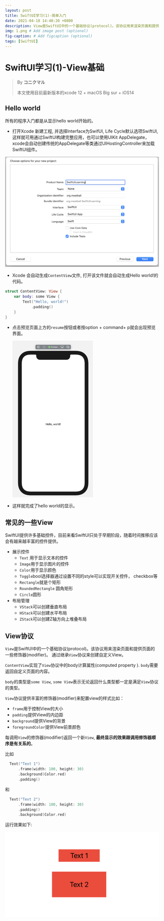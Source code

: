 ```yaml
---
layout: post
title: SwiftUI学习(1)-简单入门
date: 2021-04-18 14:40:20 +0800
description: View是SwiftUI中的一个基础协议(protocol)。该协议用来渲染页面和提供页面的一些修饰器(modifier)。通过继承View协议来创建自定义View。ContentView实现了View协议中的body计算属性(computed property ). body需要返回自定义页面的内容。
img: 1.png # Add image post (optional)
fig-caption: # Add figcaption (optional)
tags: [SwiftUI]
---
```


# SwiftUI学习(1)-View基础

> By **コニクマル**
>
> 本文使用目前最新版本的xcode 12 + macOS Big sur + iOS14

## Hello world

所有的程序入门都是从显示hello world开始的。

- 打开Xcode 新建工程, 并选择Interface为SwifUI, Life Cycle默认选项SwiftUI,这样就可用通过SwiftUI构建完整应用，也可以使用UIKit AppDelegate，xcode会自动创建传统的AppDelegate等类通过UIHostingController来加载SwiftUI组件。

 <img src="/assets/img/image-20210418145302335.png" alt="image-20210418152506454" style="zoom:50%;" />

- Xcode 会自动生成`ContentView`文件, 打开该文件就会自动生成Hello world!的代码。

```swift
struct ContentView: View {
    var body: some View {
        Text("Hello, world!")
            .padding()
    }
}
```



- 点击预览页面上方的`resume`按钮或者按option + command+ p就会出现预览界面。

  <img src="/assets/img/image-20210418152506454.png" alt="image-20210418152506454" style="zoom:50%;" />

- 这样就完成了hello world的显示。

## 常见的一些View

SwiftUI提供许多基础控件，目前来看SwiftUI只处于早期阶段，随着时间推移应该会有越来越丰富的控件提供。

- 展示控件
  - `Text` 用于显示文本的控件
  - `Image`用于显示图片的控件
  - `Color`用于显示颜色
  - `Toggle`bool选择器通过设置不同的style可以实现开关控件， checkbox等
  - `Rectangle`就是个矩形
  - `RoundedRectangle` 圆角矩形
  - `Circle`圆形
- 布局管理
  - `VStack`可以创建垂直布局
  - `HStack`可以创建水平布局
  - `ZStack`可以创建Z轴方向上堆叠布局

## View协议

`View`是SwiftUI中的一个基础协议(protocol)。该协议用来渲染页面和提供页面的一些修饰器(modifier)。 通过继承`View`协议来创建自定义View。

`ContentView`实现了`View`协议中的body计算属性(computed property ). `body`需要返回自定义页面的内容。

`body`的类型是`some View`, `some View`表示无论返回什么类型都一定是满足`View`协议的类型。

`View`协议提供丰富的修饰器(modifier)来配置view的样式比如：

- `frame`用于控制View的大小
- `padding`提供View的内边距
- `background`提供View的背景
- `foregroundColor`提供View前景颜色

每调用`View`的修饰器(modifier)返回一个新`View`, **最终显示的效果跟调用修饰器顺序是有关系的**。

比如

```swift
  Text("Text 1")
      .frame(width: 100, height: 30)
      .background(Color.red)
      .padding()
```

和

```swift
  Text("Text 2")
      .frame(width: 100, height: 30)
      .padding()
      .background(Color.red)
```

运行效果如下:

![image-20210418214540628](/assets/img/image-20210418214540628.png)
